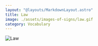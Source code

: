 ```yaml
---
layout: "@layouts/MarkdownLayout.astro"
title: Law
image: ./assets/images-of-signs/law.gif
category: Vocabulary
---
```


![Law](@signs/law.gif)
